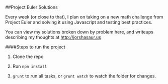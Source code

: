 ##Project Euler Solutions

Every week (or close to that), I plan on taking on a new math challenge from Project Euler and solving it using Javascript and testing best practices. 

You can view my solutions broken down by problem here, and writeups describing my thoughts at http://jorshasaur.us

####Steps to run the project

1. Clone the repo

2. Run ```npm install```

3. ```grunt``` to run all tasks, or ```grunt watch``` to watch the folder for changes.
